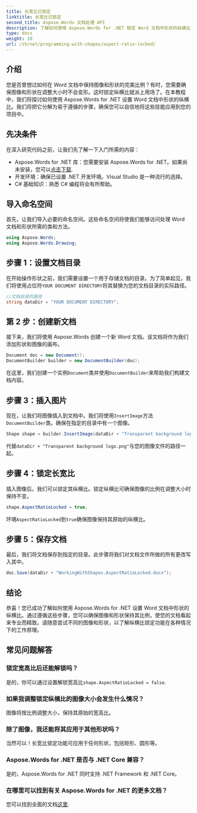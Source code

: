 ```yaml
---
title: 长宽比已锁定
linktitle: 长宽比已锁定
second_title: Aspose.Words 文档处理 API
description: 了解如何使用 Aspose.Words for .NET 锁定 Word 文档中形状的纵横比。按照此分步指南保持图像和形状的比例。
type: docs
weight: 10
url: /zh/net/programming-with-shapes/aspect-ratio-locked/
---
```

## 介绍

您是否曾想过如何在 Word 文档中保持图像和形状的完美比例？有时，您需要确保图像和形状在调整大小时不会变形。这时锁定纵横比就派上用场了。在本教程中，我们将探讨如何使用 Aspose.Words for .NET 设置 Word 文档中形状的纵横比。我们将把它分解为易于遵循的步骤，确保您可以自信地将这些技能应用到您的项目中。

## 先决条件

在深入研究代码之前，让我们先了解一下入门所需的内容：

- Aspose.Words for .NET 库：您需要安装 Aspose.Words for .NET。如果尚未安装，您可以[点击下载](https://releases.aspose.com/words/net/).
- 开发环境：确保已设置 .NET 开发环境。Visual Studio 是一种流行的选择。
- C# 基础知识：熟悉 C# 编程将会有所帮助。

## 导入命名空间

首先，让我们导入必要的命名空间。这些命名空间将使我们能够访问处理 Word 文档和形状所需的类和方法。

```csharp
using Aspose.Words;
using Aspose.Words.Drawing;
```

## 步骤 1：设置文档目录

在开始操作形状之前，我们需要设置一个用于存储文档的目录。为了简单起见，我们将使用占位符`YOUR DOCUMENT DIRECTORY`将其替换为您的文档目录的实际路径。

```csharp
//文档目录的路径
string dataDir = "YOUR DOCUMENT DIRECTORY";
```

## 第 2 步：创建新文档

接下来，我们将使用 Aspose.Words 创建一个新 Word 文档。该文档将作为我们添加形状和图像的画布。

```csharp
Document doc = new Document();
DocumentBuilder builder = new DocumentBuilder(doc);
```

在这里，我们创建一个实例`Document`类并使用`DocumentBuilder`来帮助我们构建文档内容。

## 步骤 3：插入图片

现在，让我们将图像插入到文档中。我们将使用`InsertImage`方法`DocumentBuilder`类。确保在指定的目录中有一个图像。

```csharp
Shape shape = builder.InsertImage(dataDir + "Transparent background logo.png");
```

代替`dataDir + "Transparent background logo.png"`与您的图像文件的路径一起。

## 步骤 4：锁定长宽比

插入图像后，我们可以锁定其纵横比。锁定纵横比可确保图像的比例在调整大小时保持不变。

```csharp
shape.AspectRatioLocked = true;
```

环境`AspectRatioLocked`到`true`确保图像保持其原始的纵横比。

## 步骤 5：保存文档

最后，我们将文档保存到指定的目录。此步骤将我们对文档文件所做的所有更改写入其中。

```csharp
doc.Save(dataDir + "WorkingWithShapes.AspectRatioLocked.docx");
```

## 结论

恭喜！您已成功了解如何使用 Aspose.Words for .NET 设置 Word 文档中形状的纵横比。通过遵循这些步骤，您可以确保图像和形状保持其比例，使您的文档看起来专业而精致。请随意尝试不同的图像和形状，以了解纵横比锁定功能在各种情况下的工作原理。

## 常见问题解答

### 锁定宽高比后还能解锁吗？
是的，你可以通过设置解锁宽高比`shape.AspectRatioLocked = false`.

### 如果我调整锁定纵横比的图像大小会发生什么情况？
图像将按比例调整大小，保持其原始的宽高比。

### 除了图像，我还能将其应用于其他形状吗？
当然可以！长宽比锁定功能可应用于任何形状，包括矩形、圆形等。

### Aspose.Words for .NET 是否与 .NET Core 兼容？
是的，Aspose.Words for .NET 同时支持 .NET Framework 和 .NET Core。

### 在哪里可以找到有关 Aspose.Words for .NET 的更多文档？
您可以找到全面的文档[这里](https://reference.aspose.com/words/net/).